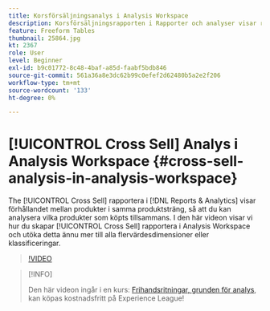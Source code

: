 ```yaml
---
title: Korsförsäljningsanalys i Analysis Workspace
description: Korsförsäljningsrapporten i Rapporter och analyser visar relationen mellan produkter i samma produktsträng, så att du kan analysera vilka produkter som köpts tillsammans. I den här videon visar vi hur du skapar korsförsäljningsrapporten i Analysis Workspace och hur du kan utöka den ytterligare till alla flervärdesmått och klassificeringar.
feature: Freeform Tables
thumbnail: 25864.jpg
kt: 2367
role: User
level: Beginner
exl-id: b9c01772-8c48-4baf-a85d-faabf5bdb846
source-git-commit: 561a36a8e3dc62b99c0efef2d62480b5a2e2f206
workflow-type: tm+mt
source-wordcount: '133'
ht-degree: 0%

---
```


# [!UICONTROL Cross Sell] Analys i Analysis Workspace {#cross-sell-analysis-in-analysis-workspace}

The [!UICONTROL Cross Sell] rapportera i [!DNL Reports & Analytics] visar förhållandet mellan produkter i samma produktsträng, så att du kan analysera vilka produkter som köpts tillsammans. I den här videon visar vi hur du skapar [!UICONTROL Cross Sell] rapportera i Analysis Workspace och utöka detta ännu mer till alla flervärdesdimensioner eller klassificeringar.

>[!VIDEO](https://video.tv.adobe.com/v/25864/?quality=12)

>[!INFO]
>
> Den här videon ingår i en kurs: [Frihandsritningar, grunden för analys](https://experienceleague.adobe.com/?recommended=Analytics-U-1-2020.3), kan köpas kostnadsfritt på Experience League!
